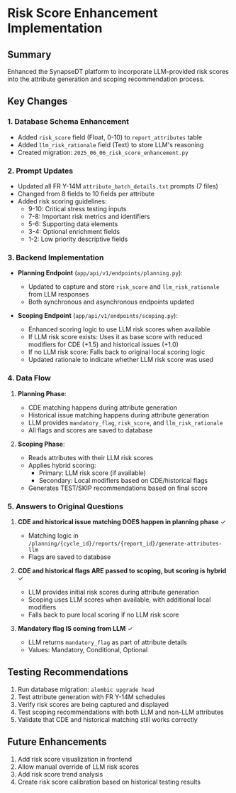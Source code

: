 # Risk Score Enhancement Implementation

## Summary

Enhanced the SynapseDT platform to incorporate LLM-provided risk scores into the attribute generation and scoping recommendation process.

## Key Changes

### 1. Database Schema Enhancement
- Added `risk_score` field (Float, 0-10) to `report_attributes` table
- Added `llm_risk_rationale` field (Text) to store LLM's reasoning
- Created migration: `2025_06_06_risk_score_enhancement.py`

### 2. Prompt Updates
- Updated all FR Y-14M `attribute_batch_details.txt` prompts (7 files)
- Changed from 8 fields to 10 fields per attribute
- Added risk scoring guidelines:
  - 9-10: Critical stress testing inputs
  - 7-8: Important risk metrics and identifiers
  - 5-6: Supporting data elements
  - 3-4: Optional enrichment fields
  - 1-2: Low priority descriptive fields

### 3. Backend Implementation
- **Planning Endpoint** (`app/api/v1/endpoints/planning.py`):
  - Updated to capture and store `risk_score` and `llm_risk_rationale` from LLM responses
  - Both synchronous and asynchronous endpoints updated

- **Scoping Endpoint** (`app/api/v1/endpoints/scoping.py`):
  - Enhanced scoring logic to use LLM risk scores when available
  - If LLM risk score exists: Uses it as base score with reduced modifiers for CDE (+1.5) and historical issues (+1.0)
  - If no LLM risk score: Falls back to original local scoring logic
  - Updated rationale to indicate whether LLM risk score was used

### 4. Data Flow

1. **Planning Phase**: 
   - CDE matching happens during attribute generation
   - Historical issue matching happens during attribute generation
   - LLM provides `mandatory_flag`, `risk_score`, and `llm_risk_rationale`
   - All flags and scores are saved to database

2. **Scoping Phase**:
   - Reads attributes with their LLM risk scores
   - Applies hybrid scoring:
     - Primary: LLM risk score (if available)
     - Secondary: Local modifiers based on CDE/historical flags
   - Generates TEST/SKIP recommendations based on final score

### 5. Answers to Original Questions

1. **CDE and historical issue matching DOES happen in planning phase** ✓
   - Matching logic in `/planning/{cycle_id}/reports/{report_id}/generate-attributes-llm`
   - Flags are saved to database

2. **CDE and historical flags ARE passed to scoping, but scoring is hybrid** ✓
   - LLM provides initial risk scores during attribute generation
   - Scoping uses LLM scores when available, with additional local modifiers
   - Falls back to pure local scoring if no LLM risk score

3. **Mandatory flag IS coming from LLM** ✓
   - LLM returns `mandatory_flag` as part of attribute details
   - Values: Mandatory, Conditional, Optional

## Testing Recommendations

1. Run database migration: `alembic upgrade head`
2. Test attribute generation with FR Y-14M schedules
3. Verify risk scores are being captured and displayed
4. Test scoping recommendations with both LLM and non-LLM attributes
5. Validate that CDE and historical matching still works correctly

## Future Enhancements

1. Add risk score visualization in frontend
2. Allow manual override of LLM risk scores
3. Add risk score trend analysis
4. Create risk score calibration based on historical testing results